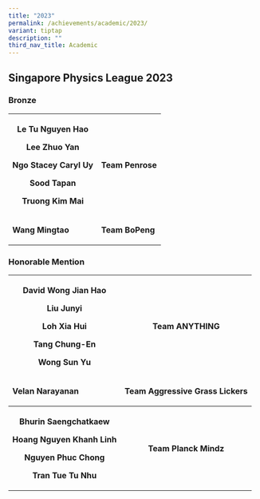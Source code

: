```yaml
---
title: "2023"
permalink: /achievements/academic/2023/
variant: tiptap
description: ""
third_nav_title: Academic
---
```

<h2>Singapore Physics League 2023</h2>
<h3>Bronze</h3>
<table style="minWidth: 50px">
<colgroup>
<col>
<col>
</colgroup>
<tbody>
<tr>
<th rowspan="1" colspan="1">
<p>Le Tu Nguyen Hao</p>
<p>Lee Zhuo Yan</p>
<p>Ngo Stacey Caryl Uy</p>
<p>Sood Tapan</p>
<p>Truong Kim Mai</p>
</th>
<th rowspan="1" colspan="1">
<p></p>
<p></p>
<p></p>
<p></p>
<p>Team Penrose</p>
</th>
</tr>
<tr>
<td rowspan="1" colspan="1">
<p><strong>Wang Mingtao</strong>
</p>
</td>
<td rowspan="1" colspan="1">
<p><strong>Team BoPeng</strong>
</p>
</td>
</tr>
</tbody>
</table>
<p></p>
<h3>Honorable Mention</h3>
<table style="minWidth: 50px">
<colgroup>
<col>
<col>
</colgroup>
<tbody>
<tr>
<th rowspan="1" colspan="1">
<p>David Wong Jian Hao</p>
<p>Liu Junyi</p>
<p>Loh Xia Hui</p>
<p>Tang Chung-En</p>
<p>Wong Sun Yu</p>
</th>
<th rowspan="1" colspan="1">
<p></p>
<p></p>
<p></p>
<p>Team ANYTHING</p>
</th>
</tr>
<tr>
<td rowspan="1" colspan="1">
<p><strong>Velan Narayanan</strong>
</p>
</td>
<td rowspan="1" colspan="1">
<p><strong>Team Aggressive Grass Lickers</strong>
</p>
</td>
</tr>
<tr>
<th rowspan="1" colspan="1">
<p>Bhurin Saengchatkaew</p>
<p>Hoang Nguyen Khanh Linh</p>
<p>Nguyen Phuc Chong</p>
<p>Tran Tue Tu Nhu</p>
</th>
<th rowspan="1" colspan="1">
<p>Team Planck Mindz</p>
</th>
</tr>
</tbody>
</table>
<h3></h3>
<p></p>
<h3></h3>
<p></p>
<p></p>